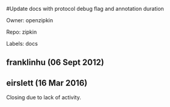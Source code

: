 #Update docs with protocol debug flag and annotation duration

Owner: openzipkin

Repo: zipkin

Labels: docs 

## franklinhu (06 Sept 2012)



## eirslett (16 Mar 2016)

Closing due to lack of activity.


